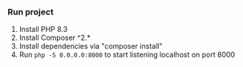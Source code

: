 ### Run project

1. Install PHP 8.3
2. Install Composer ^2.*
3. Install dependencies via "composer install"
4. Run `php -S 0.0.0.0:8000` to start listening localhost on port 8000